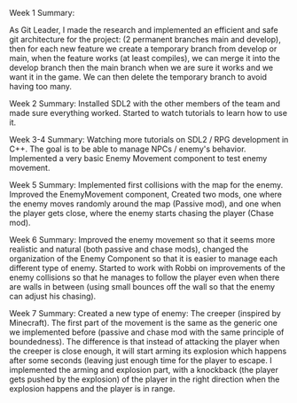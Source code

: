 Week 1 Summary: 

As Git Leader, I made the research and implemented an efficient and safe git architecture for the project: (2 permanent branches main and develop), then for each new feature we create a temporary branch from develop or main, when the feature works (at least compiles), we can merge it into the develop branch then the main branch when we are sure it works and we want it in the game. We can then delete the temporary branch to avoid having too many.


Week 2 Summary: Installed SDL2 with the other members of the team and made sure everything worked. Started to watch tutorials to learn how to use it.

Week 3-4 Summary: Watching more tutorials on SDL2 / RPG development in C++. The goal is to be able to manage NPCs / enemy's behavior. Implemented a very basic Enemy Movement component to test enemy movement. 

Week 5 Summary: Implemented first collisions with the map for the enemy. Improved the EnemyMovement component, Created two mods, one where the enemy moves randomly around the map (Passive mod), and one when the player gets close, where the enemy starts chasing the player (Chase mod).

Week 6 Summary: Improved the enemy movement so that it seems more realistic and natural (both passive and chase mods), changed the organization of the Enemy Component so that it is easier to manage each different type of enemy. Started to work with Robbi on improvements of the enemy collisions so that he manages to follow the player even when there are walls in between (using small bounces off the wall so that the enemy can adjust his chasing).

Week 7 Summary: Created a new type of enemy: The creeper (inspired by Minecraft). The first part of the movement is the same as the generic one we implemented before (passive and chase mod with the same principle of boundedness). The difference is that instead of attacking the player when the creeper is close enough, it will start arming its explosion which happens after some seconds (leaving just enough time for the player to escape. I implemented the arming and explosion part, with a knockback (the player gets pushed by the explosion) of the player in the right direction when the explosion happens and the player is in range.

